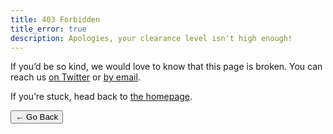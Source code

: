 ```yaml
---
title: 403 Forbidden
title_error: true
description: Apologies, your clearance level isn't high enough!
---
```


<div class=" [ box  box--error ] ">
    <p>If you’d be so kind, we would love to know that this page is broken. You can reach us <a href="{{ author.twitter }}">on Twitter</a> or <a href="mailto:{{ author.email }}">by email</a>.</p>
    <p>If you’re stuck, head back to <a href="/">the homepage</a>.</p>
</div>

<nav class=" [ navigator ] ">
    <button type="is-button" onclick="history.back(-1)" aria-label="Go back">← Go Back</button>
</nav>
